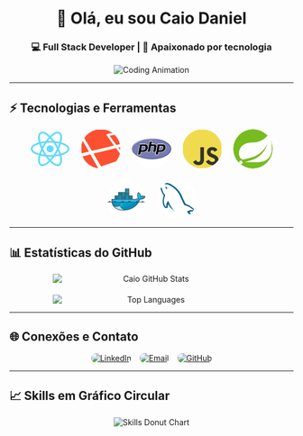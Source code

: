 <!-- Banner principal -->
<h1 align="center">👋 Olá, eu sou <strong>Caio Daniel</strong></h1>
<h3 align="center">💻 Full Stack Developer | 🚀 Apaixonado por tecnologia</h3>

<div align="center">
  <img src="https://media.giphy.com/media/LmNwrBhejkK9EFP504/giphy.gif" width="250" alt="Coding Animation">
</div>

---

## ⚡ Tecnologias e Ferramentas
<div align="center" style="display: flex; gap: 20px; flex-wrap: wrap; justify-content: center;">
  <img src="https://raw.githubusercontent.com/devicons/devicon/master/icons/react/react-original.svg" width="70" height="70" style="border-radius: 50%;" alt="React" />
  <img src="https://raw.githubusercontent.com/devicons/devicon/master/icons/laravel/laravel-plain.svg" width="70" height="70" style="border-radius: 50%;" alt="Laravel" />
  <img src="https://raw.githubusercontent.com/devicons/devicon/master/icons/php/php-original.svg" width="70" height="70" style="border-radius: 50%;" alt="PHP" />
  <img src="https://raw.githubusercontent.com/devicons/devicon/master/icons/javascript/javascript-original.svg" width="70" height="70" style="border-radius: 50%;" alt="JavaScript" />
  <img src="https://raw.githubusercontent.com/devicons/devicon/master/icons/spring/spring-original.svg" width="70" height="70" style="border-radius: 50%;" alt="Spring Boot" />
  <img src="https://raw.githubusercontent.com/devicons/devicon/master/icons/docker/docker-original.svg" width="70" height="70" style="border-radius: 50%;" alt="Docker" />
  <img src="https://raw.githubusercontent.com/devicons/devicon/master/icons/mysql/mysql-original.svg" width="70" height="70" style="border-radius: 50%;" alt="MySQL" />
</div>

---

## 📊 Estatísticas do GitHub
<div align="center" style="display: flex; gap: 20px; flex-wrap: wrap; justify-content: center;">
  <img src="https://github-readme-stats.vercel.app/api?username=CaioSouzx00&show_icons=true&theme=radical&hide_border=true&border_radius=30" alt="Caio GitHub Stats" width="350"/>
  <img src="https://github-readme-stats.vercel.app/api/top-langs/?username=CaioSouzx00&layout=compact&theme=radical&hide_border=true&border_radius=30" alt="Top Languages" width="350"/>
</div>

---

## 🌐 Conexões e Contato
<div align="center" style="display: flex; gap: 15px; justify-content: center; flex-wrap: wrap;">
  <a href="https://www.linkedin.com/in/caiodaniel" target="_blank" rel="noopener noreferrer">
    <img src="https://img.shields.io/badge/LinkedIn-0077B5?style=for-the-badge&logo=linkedin&logoColor=white" alt="LinkedIn" style="border-radius: 15px;" />
  </a>
  <a href="mailto:caiodaniel.dev@gmail.com">
    <img src="https://img.shields.io/badge/Email-D14836?style=for-the-badge&logo=gmail&logoColor=white" alt="Email" style="border-radius: 15px;" />
  </a>
  <a href="https://github.com/CaioSouzx00" target="_blank" rel="noopener noreferrer">
    <img src="https://img.shields.io/badge/GitHub-181717?style=for-the-badge&logo=github&logoColor=white" alt="GitHub" style="border-radius: 15px;" />
  </a>
</div>

---

## 📈 Skills em Gráfico Circular
<div align="center">
  <img src="https://quickchart.io/chart?c={type:'doughnut',data:{labels:['React','Laravel','PHP','JS','Spring Boot','Docker','MySQL'],datasets:[{data:[90,80,85,95,70,75,85],backgroundColor:['#61DAFB','#FF2D20','#777BB4','#F7DF1E','#6DB33F','#2496ED','#4479A1']}]},options:{plugins:{doughnutlabel:{labels:[{text:'Skills',font:{size:20}}]}}}}" alt="Skills Donut Chart" width="400"/>
</div>
